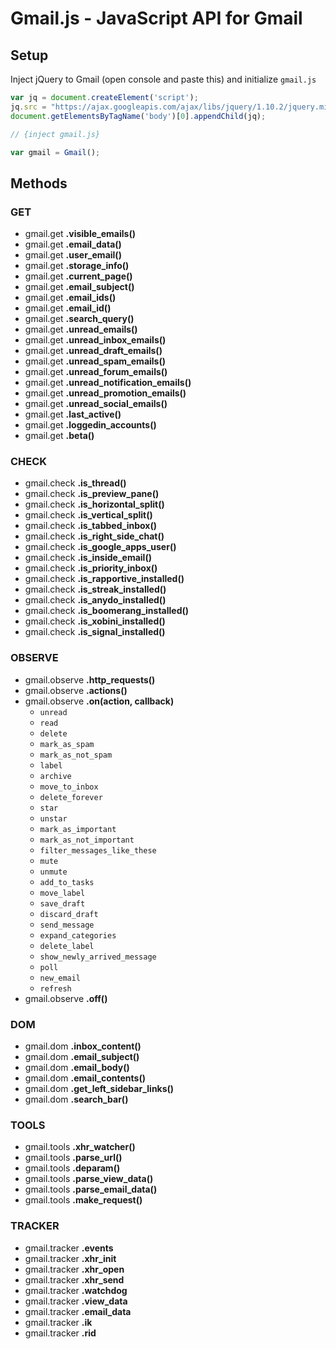 # Gmail.js - JavaScript API for Gmail


## Setup

Inject jQuery to Gmail (open console and paste this) and initialize `gmail.js`


```js
var jq = document.createElement('script');
jq.src = "https://ajax.googleapis.com/ajax/libs/jquery/1.10.2/jquery.min.js";
document.getElementsByTagName('body')[0].appendChild(jq);

// {inject gmail.js}

var gmail = Gmail();
```


## Methods


### GET


- gmail.get **.visible_emails()**
- gmail.get **.email_data()**
- gmail.get **.user_email()**
- gmail.get **.storage_info()**
- gmail.get **.current_page()**
- gmail.get **.email_subject()**
- gmail.get **.email_ids()**
- gmail.get **.email_id()**
- gmail.get **.search_query()**
- gmail.get **.unread_emails()**
- gmail.get **.unread_inbox_emails()**
- gmail.get **.unread_draft_emails()**
- gmail.get **.unread_spam_emails()**
- gmail.get **.unread_forum_emails()**
- gmail.get **.unread_notification_emails()**
- gmail.get **.unread_promotion_emails()**
- gmail.get **.unread_social_emails()**
- gmail.get **.last_active()**
- gmail.get **.loggedin_accounts()**
- gmail.get **.beta()**



### CHECK


- gmail.check **.is_thread()**
- gmail.check **.is_preview_pane()**
- gmail.check **.is_horizontal_split()**
- gmail.check **.is_vertical_split()**
- gmail.check **.is_tabbed_inbox()**
- gmail.check **.is_right_side_chat()**
- gmail.check **.is_google_apps_user()**
- gmail.check **.is_inside_email()**
- gmail.check **.is_priority_inbox()**
- gmail.check **.is_rapportive_installed()**
- gmail.check **.is_streak_installed()**
- gmail.check **.is_anydo_installed()**
- gmail.check **.is_boomerang_installed()**
- gmail.check **.is_xobini_installed()**
- gmail.check **.is_signal_installed()**


### OBSERVE

- gmail.observe **.http_requests()**
- gmail.observe **.actions()**
- gmail.observe **.on(action, callback)**
  - `unread`
  - `read`
  - `delete`
  - `mark_as_spam`
  - `mark_as_not_spam`
  - `label`
  - `archive`
  - `move_to_inbox`
  - `delete_forever`
  - `star`
  - `unstar`
  - `mark_as_important`
  - `mark_as_not_important`
  - `filter_messages_like_these`
  - `mute`
  - `unmute`
  - `add_to_tasks`
  - `move_label`
  - `save_draft`
  - `discard_draft`
  - `send_message`
  - `expand_categories`
  - `delete_label`
  - `show_newly_arrived_message`
  - `poll`
  - `new_email`
  - `refresh`
- gmail.observe **.off()**


### DOM


- gmail.dom **.inbox_content()**
- gmail.dom **.email_subject()**
- gmail.dom **.email_body()**
- gmail.dom **.email_contents()**
- gmail.dom **.get_left_sidebar_links()**
- gmail.dom **.search_bar()**


### TOOLS

- gmail.tools **.xhr_watcher()**
- gmail.tools **.parse_url()**
- gmail.tools **.deparam()**
- gmail.tools **.parse_view_data()**
- gmail.tools **.parse_email_data()**
- gmail.tools **.make_request()**


### TRACKER

- gmail.tracker **.events**
- gmail.tracker **.xhr_init**
- gmail.tracker **.xhr_open**
- gmail.tracker **.xhr_send**
- gmail.tracker **.watchdog**
- gmail.tracker **.view_data**
- gmail.tracker **.email_data**
- gmail.tracker **.ik**
- gmail.tracker **.rid**
